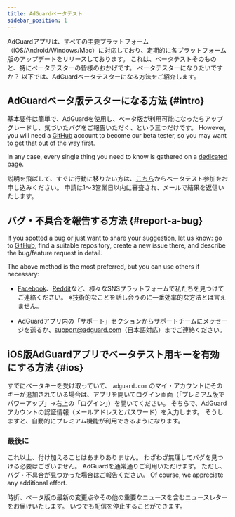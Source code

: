 ```yaml
---
title: AdGuardベータテスト
sidebar_position: 1
---
```


AdGuardアプリは、すべての主要プラットフォーム（iOS/Android/Windows/Mac）に対応しており、定期的に各プラットフォーム版のアップデートをリリースしております。 これは、ベータテストそのものと、特にベータテスターの皆様のおかげです。 ベータテスターになりたいですか？ 以下では、AdGuardベータテスターになる方法をご紹介します。

## AdGuardベータ版テスターになる方法 {#intro}

基本要件は簡単で、AdGuardを使用し、ベータ版が利用可能になったらアップグレードし、気づいたバグをご報告いただく、という三つだけです。 However, you will need a [GitHub](https://github.com/) account to become our beta tester, so you may want to get that out of the way first.

In any case, every single thing you need to know is gathered on a [dedicated page](https://adguard.com/beta.html).

説明を飛ばして、すぐに行動に移りたい方は、[こちら](https://surveys.adguard.com/beta_testing_program/form.html)からベータテスト参加をお申し込みください。 申請は1〜3営業日以内に審査され、メールで結果を返信いたします。

## バグ・不具合を報告する方法 {#report-a-bug}

If you spotted a bug or just want to share your suggestion, let us know: go to [GitHub](https://github.com/AdguardTeam/), find a suitable repository, create a new issue there, and describe the bug/feature request in detail.

The above method is the most preferred, but you can use others if necessary:

- [Facebook](https://www.facebook.com/AdguardEn/)、[Reddit](https://www.reddit.com/r/Adguard/)など、様々なSNSプラットフォームで私たちを見つけてご連絡ください。 ※技術的なことを話し合うのに一番効率的な方法とは言えません。

- AdGuardアプリ内の「サポート」セクションからサポートチームにメッセージを送るか、[support@adguard.com](mailto:support@adguard.com)（日本語対応）までご連絡ください。

## iOS版AdGuardアプリでベータテスト用キーを有効にする方法 {#ios}

すでにベータキーを受け取っていて、 `adguard.com` のマイ・アカウントにそのキーが追加されている場合は、アプリを開いてログイン画面（「プレミアム版でパワーアップ」→右上の「ログイン」）を開いてください。 そちらで、AdGuard アカウントの認証情報（メールアドレスとパスワード）を入力します。 そうしますと、自動的にプレミアム機能が利用できるようになります。

### 最後に

これ以上、付け加えることはあまりありません。 わざわざ無理してバグを見つける必要はございません。 AdGuardを通常通りご利用いただけます。 ただし、バグ・不具合が見つかった場合はご報告ください。 Of course, we appreciate any additional effort.

時折、ベータ版の最新の変更点やその他の重要なニュースを含むニュースレターをお届けいたします。 いつでも配信を停止することができます。
